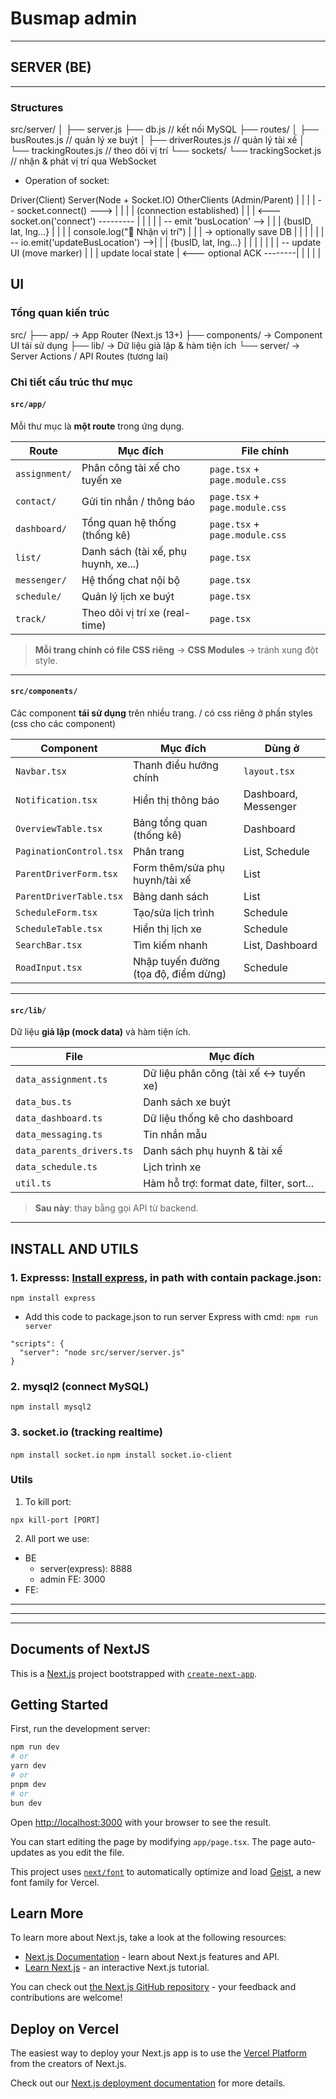 # Busmap admin

---

## SERVER (BE)

---

### Structures

src/server/
│
├── server.js
├── db.js                   // kết nối MySQL
├── routes/
│   ├── busRoutes.js        // quản lý xe buýt
│   ├── driverRoutes.js     // quản lý tài xế
│   └── trackingRoutes.js   // theo dõi vị trí
└── sockets/
    └── trackingSocket.js   // nhận & phát vị trí qua WebSocket

- Operation of socket:

Driver(Client)           Server(Node + Socket.IO)           OtherClients (Admin/Parent)
    |                           |                                    |
    | -- socket.connect() --->  |                                    |
    |                           |  (connection established)           |
    |                           | <--- socket.on('connect') --------- |
    |                           |                                    |
    | -- emit 'busLocation' --> |                                    |
    |    {busID, lat, lng...}   |                                    |
    |                           |  console.log("📍 Nhận vị trí")     |
    |                           |  -> optionally save DB             |
    |                           |                                    |
    |                           | -- io.emit('updateBusLocation') -->|
    |                           |    {busID, lat, lng...}            |
    |                           |                                    |
    |                           |                                    | -- update UI (move marker)
    |                           |                                    |    update local state
    | <--- optional ACK --------|                                    |
    |                           |                                    |



## UI

### Tổng quan kiến trúc

src/
├── app/ → App Router (Next.js 13+)
├── components/ → Component UI tái sử dụng
├── lib/ → Dữ liệu giả lập & hàm tiện ích
└── server/ → Server Actions / API Routes (tương lai)

### Chi tiết cấu trúc thư mục

#### `src/app/`

Mỗi thư mục là **một route** trong ứng dụng.

| Route         | Mục đích                             | File chính                     |
| ------------- | ------------------------------------ | ------------------------------ |
| `assignment/` | Phân công tài xế cho tuyến xe        | `page.tsx` + `page.module.css` |
| `contact/`    | Gửi tin nhắn / thông báo             | `page.tsx` + `page.module.css` |
| `dashboard/`  | Tổng quan hệ thống (thống kê)        | `page.tsx` + `page.module.css` |
| `list/`       | Danh sách (tài xế, phụ huynh, xe...) | `page.tsx`                     |
| `messenger/`  | Hệ thống chat nội bộ                 | `page.tsx`                     |
| `schedule/`   | Quản lý lịch xe buýt                 | `page.tsx`                     |
| `track/`      | Theo dõi vị trí xe (real-time)       | `page.tsx`                     |

> **Mỗi trang chính có file CSS riêng** → **CSS Modules** → tránh xung đột style.

---

#### `src/components/`

Các component **tái sử dụng** trên nhiều trang. / có css riêng ở phần styles (css cho các component)

| Component               | Mục đích                             | Dùng ở               |
| ----------------------- | ------------------------------------ | -------------------- |
| `Navbar.tsx`            | Thanh điều hướng chính               | `layout.tsx`         |
| `Notification.tsx`      | Hiển thị thông báo                   | Dashboard, Messenger |
| `OverviewTable.tsx`     | Bảng tổng quan (thống kê)            | Dashboard            |
| `PaginationControl.tsx` | Phân trang                           | List, Schedule       |
| `ParentDriverForm.tsx`  | Form thêm/sửa phụ huynh/tài xế       | List                 |
| `ParentDriverTable.tsx` | Bảng danh sách                       | List                 |
| `ScheduleForm.tsx`      | Tạo/sửa lịch trình                   | Schedule             |
| `ScheduleTable.tsx`     | Hiển thị lịch xe                     | Schedule             |
| `SearchBar.tsx`         | Tìm kiếm nhanh                       | List, Dashboard      |
| `RoadInput.tsx`         | Nhập tuyến đường (tọa độ, điểm dừng) | Schedule             |

---

#### `src/lib/`

Dữ liệu **giả lập (mock data)** và hàm tiện ích.

| File                      | Mục đích                                 |
| ------------------------- | ---------------------------------------- |
| `data_assignment.ts`      | Dữ liệu phân công (tài xế ↔ tuyến xe)    |
| `data_bus.ts`             | Danh sách xe buýt                        |
| `data_dashboard.ts`       | Dữ liệu thống kê cho dashboard           |
| `data_messaging.ts`       | Tin nhắn mẫu                             |
| `data_parents_drivers.ts` | Danh sách phụ huynh & tài xế             |
| `data_schedule.ts`        | Lịch trình xe                            |
| `util.ts`                 | Hàm hỗ trợ: format date, filter, sort... |

> **Sau này**: thay bằng gọi API từ backend.


--- 

## INSTALL AND UTILS


### 1. Expresss: [Install express](https://www.npmjs.com/package/express), in path with contain package.json:

`npm install express`

- Add this code to package.json to run server Express with cmd: `npm run server`

```
"scripts": {
  "server": "node src/server/server.js"
}

```

### 2. mysql2 (connect MySQL)

`npm install mysql2`

### 3. socket.io (tracking realtime)

`npm install socket.io`
`npm install socket.io-client`

### Utils

1. To kill port:

`npx kill-port [PORT]`

2. All port we use:

- BE
  - server(express): 8888
  - admin FE: 3000
- FE:



---
--- 
---


## Documents of NextJS

This is a [Next.js](https://nextjs.org) project bootstrapped with [`create-next-app`](https://nextjs.org/docs/app/api-reference/cli/create-next-app).

## Getting Started

First, run the development server:

```bash
npm run dev
# or
yarn dev
# or
pnpm dev
# or
bun dev
```

Open [http://localhost:3000](http://localhost:3000) with your browser to see the result.

You can start editing the page by modifying `app/page.tsx`. The page auto-updates as you edit the file.

This project uses [`next/font`](https://nextjs.org/docs/app/building-your-application/optimizing/fonts) to automatically optimize and load [Geist](https://vercel.com/font), a new font family for Vercel.

## Learn More

To learn more about Next.js, take a look at the following resources:

- [Next.js Documentation](https://nextjs.org/docs) - learn about Next.js features and API.
- [Learn Next.js](https://nextjs.org/learn) - an interactive Next.js tutorial.

You can check out [the Next.js GitHub repository](https://github.com/vercel/next.js) - your feedback and contributions are welcome!

## Deploy on Vercel

The easiest way to deploy your Next.js app is to use the [Vercel Platform](https://vercel.com/new?utm_medium=default-template&filter=next.js&utm_source=create-next-app&utm_campaign=create-next-app-readme) from the creators of Next.js.

Check out our [Next.js deployment documentation](https://nextjs.org/docs/app/building-your-application/deploying) for more details.